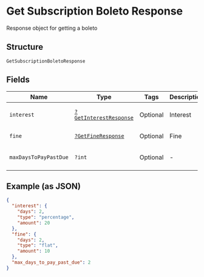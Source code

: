 
# Get Subscription Boleto Response

Response object for getting a boleto

## Structure

`GetSubscriptionBoletoResponse`

## Fields

| Name | Type | Tags | Description | Getter | Setter |
|  --- | --- | --- | --- | --- | --- |
| `interest` | [`?GetInterestResponse`](../../doc/models/get-interest-response.md) | Optional | Interest | getInterest(): ?GetInterestResponse | setInterest(?GetInterestResponse interest): void |
| `fine` | [`?GetFineResponse`](../../doc/models/get-fine-response.md) | Optional | Fine | getFine(): ?GetFineResponse | setFine(?GetFineResponse fine): void |
| `maxDaysToPayPastDue` | `?int` | Optional | - | getMaxDaysToPayPastDue(): ?int | setMaxDaysToPayPastDue(?int maxDaysToPayPastDue): void |

## Example (as JSON)

```json
{
  "interest": {
    "days": 2,
    "type": "percentage",
    "amount": 20
  },
  "fine": {
    "days": 2,
    "type": "flat",
    "amount": 10
  },
  "max_days_to_pay_past_due": 2
}
```

